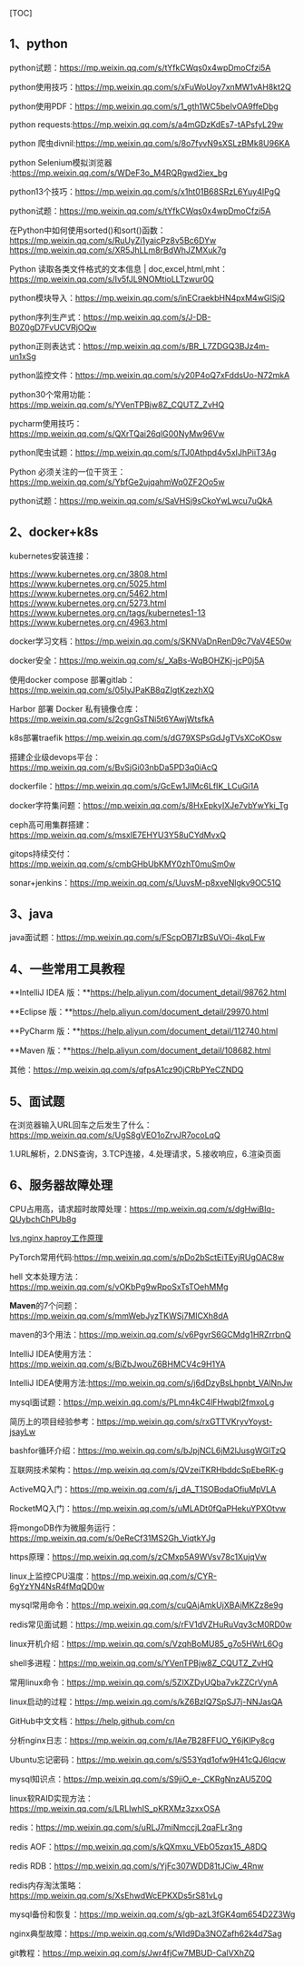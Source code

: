 [TOC]





## 1、python

python试题：https://mp.weixin.qq.com/s/tYfkCWqs0x4wpDmoCfzi5A

python使用技巧：https://mp.weixin.qq.com/s/xFuWoUoy7xnMW1vAH8kt2Q

python使用PDF：https://mp.weixin.qq.com/s/1_gth1WC5beIvOA9ffeDbg

python requests:https://mp.weixin.qq.com/s/a4mGDzKdEs7-tAPsfyL29w

python 爬虫divnil:https://mp.weixin.qq.com/s/8o7fyvN9sXSLzBMk8U96KA

python Selenium模拟浏览器 :https://mp.weixin.qq.com/s/WDeF3o_M4RQRgwd2iex_bg

python13个技巧：https://mp.weixin.qq.com/s/x1ht01B68SRzL6Yuy4IPgQ

python试题：https://mp.weixin.qq.com/s/tYfkCWqs0x4wpDmoCfzi5A

在Python中如何使用sorted()和sort()函数：https://mp.weixin.qq.com/s/RuUyZi1yaicPz8v5Bc6DYw  https://mp.weixin.qq.com/s/XR5JhLLm8rBdWhJZMXuk7g

Python 读取各类文件格式的文本信息 | doc,excel,html,mht：https://mp.weixin.qq.com/s/Iv5fJL9NOMtioLLTzwur0Q

python模块导入：https://mp.weixin.qq.com/s/inECraekbHN4pxM4wGlSjQ

python序列生产式：https://mp.weixin.qq.com/s/J-DB-B0Z0gD7FvUCVRjOQw

python正则表达式：https://mp.weixin.qq.com/s/BR_L7ZDGQ3BJz4m-un1xSg

python监控文件：https://mp.weixin.qq.com/s/y20P4oQ7xFddsUo-N72mkA

python30个常用功能：https://mp.weixin.qq.com/s/YVenTPBjw8Z_CQUTZ_ZvHQ

pycharm使用技巧：https://mp.weixin.qq.com/s/QXrTQai26qlG00NyMw96Vw

python爬虫试题：https://mp.weixin.qq.com/s/TJ0Athpd4v5xIJhPiiT3Ag

Python 必须关注的一位干货王：https://mp.weixin.qq.com/s/YbfGe2ujqahmWq0ZF2Oo5w

python试题：https://mp.weixin.qq.com/s/SaVHSj9sCkoYwLwcu7uQkA

## 2、docker+k8s

kubernetes安装连接：

https://www.kubernetes.org.cn/3808.html
https://www.kubernetes.org.cn/5025.html
https://www.kubernetes.org.cn/5462.html
https://www.kubernetes.org.cn/5273.html
https://www.kubernetes.org.cn/tags/kubernetes1-13
https://www.kubernetes.org.cn/4963.html

docker学习文档：https://mp.weixin.qq.com/s/SKNVaDnRenD9c7VaV4E50w

docker安全：https://mp.weixin.qq.com/s/_XaBs-WqBOHZKj-jcP0j5A

使用docker compose 部署gitlab：https://mp.weixin.qq.com/s/05IyJPaKB8qZIgtKzezhXQ

 Harbor 部署 Docker 私有镜像仓库： https://mp.weixin.qq.com/s/2cgnGsTNi5t6YAwjWtsfkA

k8s部署traefik https://mp.weixin.qq.com/s/dG79XSPsGdJgTVsXCoKOsw

搭建企业级devops平台：https://mp.weixin.qq.com/s/BvSjGi03nbDa5PD3q0iAcQ

dockerfile：https://mp.weixin.qq.com/s/GcEw1JIMc6LfIK_LCuGi1A

docker字符集问题：https://mp.weixin.qq.com/s/8HxEpkyIXJe7vbYwYki_Tg

ceph高可用集群搭建：https://mp.weixin.qq.com/s/msxIE7EHYU3Y58uCYdMvxQ

gitops持续交付：https://mp.weixin.qq.com/s/cmbGHbUbKMY0zhT0muSm0w

sonar+jenkins：https://mp.weixin.qq.com/s/UuvsM-p8xveNlgkv9OC51Q



## 3、java



java面试题：https://mp.weixin.qq.com/s/FScpOB7IzBSuVOi-4kqLFw





## 4、一些常用工具教程

**IntelliJ IDEA 版：**https://help.aliyun.com/document_detail/98762.html

**Eclipse 版：**https://help.aliyun.com/document_detail/29970.html

**PyCharm 版：**https://help.aliyun.com/document_detail/112740.html

**Maven 版：**https://help.aliyun.com/document_detail/108682.html

其他：https://mp.weixin.qq.com/s/qfpsA1cz90jCRbPYeCZNDQ



## 5、面试题

在浏览器输入URL回车之后发生了什么：https://mp.weixin.qq.com/s/UgS8gVEO1oZrvJR7ocoLqQ

1.URL解析，2.DNS查询，3.TCP连接，4.处理请求，5.接收响应，6.渲染页面





## 6、服务器故障处理

CPU占用高，请求超时故障处理：https://mp.weixin.qq.com/s/dgHwiBIq-QUybchChPUb8g





[lvs,nginx,haproy工作原理](https://mp.weixin.qq.com/s/_JuGDcZt4PR5W3UyifCeBQ)

PyTorch常用代码:https://mp.weixin.qq.com/s/pDo2bSctEiTEyjRUgOAC8w

hell 文本处理方法：https://mp.weixin.qq.com/s/vOKbPg9wRpoSxTsTOehMMg

**Maven**的7个问题：https://mp.weixin.qq.com/s/mmWebJyzTKWSj7MlCXh8dA

maven的3个用法：https://mp.weixin.qq.com/s/v6PgvrS6GCMdg1HRZrrbnQ

IntelliJ IDEA使用方法：https://mp.weixin.qq.com/s/BiZbJwouZ6BHMCV4c9H1YA  

IntelliJ IDEA使用方法:https://mp.weixin.qq.com/s/j6dDzyBsLhpnbt_VAlNnJw

mysql面试题：https://mp.weixin.qq.com/s/PLmn4kC4lFHwqbl2fmxoLg

简历上的项目经验参考：https://mp.weixin.qq.com/s/rxGTTVKryvYoyst-jsayLw

bashfor循环介绍：https://mp.weixin.qq.com/s/bJpjNCL6jM2lJusgWGlTzQ

互联网技术架构：https://mp.weixin.qq.com/s/QVzeiTKRHbddcSpEbeRK-g

ActiveMQ入门：https://mp.weixin.qq.com/s/j_dA_T1SOBodaOfiuMpVLA

RocketMQ入门：https://mp.weixin.qq.com/s/uMLADt0fQaPHekuYPXOtvw



将mongoDB作为微服务运行：https://mp.weixin.qq.com/s/0eReCf31MS2Gh_ViqtkYJg

https原理：https://mp.weixin.qq.com/s/zCMxp5A9WVsv78c1XujqVw

linux上监控CPU温度：https://mp.weixin.qq.com/s/CYR-6gYzYN4NsR4fMqQD0w



mysql常用命令：https://mp.weixin.qq.com/s/cuQAjAmkUjXBAjMKZz8e9g

redis常见面试题：https://mp.weixin.qq.com/s/rFV1dVZHuRuVqv3cM0RD0w



linux开机介绍：https://mp.weixin.qq.com/s/VzqhBoMU85_g7o5HWrL6Og



shell多进程：https://mp.weixin.qq.com/s/YVenTPBjw8Z_CQUTZ_ZvHQ

常用linux命令：https://mp.weixin.qq.com/s/5ZlXZDyUQba7vkZZCrVynA

linux启动的过程：https://mp.weixin.qq.com/s/kZ6BzlQ7SpSJ7j-NNJasQA

GitHub中文文档：https://help.github.com/cn

分析nginx日志：https://mp.weixin.qq.com/s/lAe7B28FFUO_Y6jKlPy8cg



Ubuntu忘记密码：https://mp.weixin.qq.com/s/S53Yqd1ofw9H41cQJ6lqcw

mysql知识点：https://mp.weixin.qq.com/s/S9jiO_e-_CKRgNnzAU5Z0Q

linux软RAID实现方法：https://mp.weixin.qq.com/s/LRLlwhIS_pKRXMz3zxxOSA



redis：https://mp.weixin.qq.com/s/uRLJ7miNmccjL2qaFLr3ng

redis AOF：https://mp.weixin.qq.com/s/kQXmxu_VEbO5zqx15_A8DQ

redis RDB：https://mp.weixin.qq.com/s/YjFc307WDD81tJCiw_4Rnw

redis内存淘汰策略：https://mp.weixin.qq.com/s/XsEhwdWcEPKXDs5rS81vLg

mysql备份和恢复：https://mp.weixin.qq.com/s/gb-azL3fGK4qm654D2Z3Wg



nginx典型故障：https://mp.weixin.qq.com/s/WId9Da3NOZafh62k4d7Sag



git教程：https://mp.weixin.qq.com/s/Jwr4fjCw7MBUD-CalVXhZQ